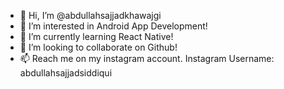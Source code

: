 - 👋 Hi, I’m @abdullahsajjadkhawajgi
- 👀 I’m interested in Android App Development!
- 🌱 I’m currently learning React Native!
- 💞️ I’m looking to collaborate on Github!
- 📫 Reach me on my instagram account. Instagram Username: abdullahsajjadsiddiqui

<!---
abdullahsajjadkhawajgi/abdullahsajjadkhawajgi is a ✨ special ✨ repository because its `README.md` (this file) appears on your GitHub profile.
You can click the Preview link to take a look at your changes.
--->
